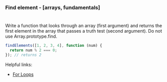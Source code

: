 ### Find element - [arrays, fundamentals]

#

Write a function that looks through an array (first argument) and returns the first element in the array that passes a truth test (second argument). Do not use Array.prototype.find.

```javascript
findElements([1, 2, 3, 4], function (num) {
  return num % 2 === 0;
}); // returns 2
```

Helpful links:

- [For Loops](https://developer.mozilla.org/en-US/docs/Web/JavaScript/Reference/Statements/for)
